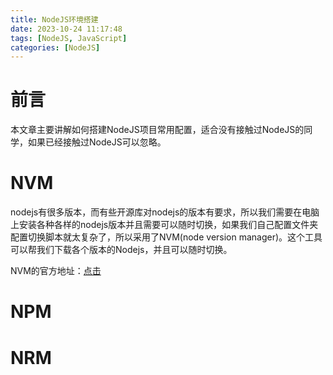 ```yaml
---
title: NodeJS环境搭建
date: 2023-10-24 11:17:48
tags: [NodeJS, JavaScript]
categories: [NodeJS]
---
```


# 前言
本文章主要讲解如何搭建NodeJS项目常用配置，适合没有接触过NodeJS的同学，如果已经接触过NodeJS可以忽略。

# NVM
nodejs有很多版本，而有些开源库对nodejs的版本有要求，所以我们需要在电脑上安装各种各样的nodejs版本并且需要可以随时切换，如果我们自己配置文件夹配置切换脚本就太复杂了，所以采用了NVM(node version manager)。这个工具可以帮我们下载各个版本的Nodejs，并且可以随时切换。

NVM的官方地址：[点击](https://github.com/nvm-sh/nvm)

# NPM

# NRM
